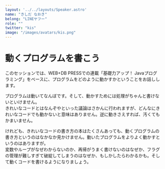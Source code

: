 ```yaml
---
layout: '../../layouts/Speaker.astro'
name: "きしだ なおき"
belong: "LINEヤフー"
role: ""
twitter: "kis"
image: "/images/avatars/kis.png"
---
```


# 動くプログラムを書こう

このセッションでは、WEB+DB PRESSでの連載「基礎力アップ！ Javaプログラミング」をベースに、プログラムをどのように動かすかということをお話しします。

プログラムは動いてなんぼです。そして、動かすためには処理がちゃんと書けないといけません。  
きれいなコードとはなんぞやといった議論はさかんに行われますが、どんなにきれいなコードでも動かないと意味はありません。逆に動きさえすれば、汚くてもかまいません。  

けれども、きれいなコードの書き方の本はたくさんあっても、動くプログラムの書き方というのはなかなか見かけません。動いたプログラムをよりよく動かすというのはありますが。  
変数やループがなぜわからないのか、再帰がうまく書けないのはなぜか、フラグの管理が難しすぎて破綻してしまうのはなぜか、もしかしたらわかるかも。そして動くコードを書けるようになりましょう。